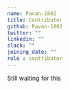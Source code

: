 ```yaml
---
name: Pavan-1802
title: Contributor
github: Pavan-1802
twitter: ""
linkedin: ""
slack: ""
joining_date: ""
role : contributor
---
```


Still waiting for this
